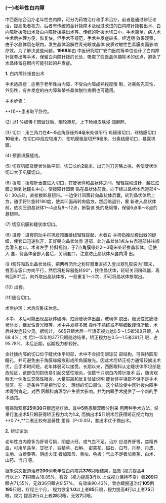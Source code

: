 ### (一)老年性白内障

中西医结合治疗老年性白内障，可分为药物治疗和手术治疗。前者是通过辨证论治，提高患者视力，后者有传统的金针拨障术及经过改进的白内障针拨套出术、白内障针拨吸出术及白内障针拨挟出术等。传统的针拨术切口小，手术简单，病人术中术后护理方便，恢复快，但手术不规范，手术并发症较多。经远期   效果观察，由于水晶体留在眼内，发生晶体溶解性青光眼或晶体   皮质过敏性色素膜炎而影响疗效。为了解决这些问题，**1968**年由  中医研究院广安门医院等单位设计了白内障针拨套出等手术，保留白内障针拨的长处，吸取了西医晶体摘除术的优点，避免了水晶体留在眼内可能引起的并发症。

 **1.**  白内障针拨套出术

  手术适应症：适用于老年性白内障，不受白内障成熟程度限 制，对某些先天性、外伤性，有并发症的白内障和某些晶体脱位病例也可适用。

  手术步骤：

  **(1)**患者取平卧位。

 (2)     以**1** %奴佛卡因做球后、眼轮匝肌，上下睑缘皮肤浸  润麻醉。

  (3)     切口：用三角刀在**4**〜**5**点角膜缘外**4**毫米处做平行 角膜缘切口，球结膜切口  **10**毫米，在切口中段应较用力，使巩膜板层切开**5**毫米，分离结膜切口，暴露巩膜。

  (4)      预置巩膜缝线。

  (5)      切穿巩膜及睫状体扁平部，切口长约**2**毫米，出刀时刀刃略上挑，务使睫状体切口大于巩膜切口。

  (6)      拨障：拨障针垂直进入切口，在睫状体和晶状体之间，轻轻摆动进针，越过虹膜之后到达瞳扎中心，使拨障针凹面 贴在晶状体前囊。向下绕过晶状体赤道部4〜6 : 30点处，直接拨断悬韧带。一边使针凹面转向晶状体后囊，转到晶状体后上  方，随手将针旋转180度，使其凹面再转向启方。然后略退针，重  新进入晶状体前，依次压迫晶状体1〜4点及8〜12点，断裂该 处的悬韧带，保留6点半〜8点的悬韧带。

  (7)      切穿巩膜和睫状体切口。

  (8)     进套：进套前助手将巩膜预置缝线轻轻提起，术者右  手拇指推动套出器的键纽，使套口迅速张开，正好朝向晶状体赤 道部，此时晶状体1点左右赤道部往往顺势滑入套口。术者左手 持斜视钩，于7点角膜缘处2〜3毫米处轻推晶状体，促使入 套，待晶体全部入套后，关闭套口，注意防止晶状体从套内滑  出。

  (9 )粉碎和取出晶状体核，把两唇闭合之粉碎器垂直插入套出器乳胶袋内1厘米，唇面与袋口方向平行，然后将粉碎器旋转90°，挟住晶状体，轻轻关闭粉碎器，再转回90°后，向外取出晶状体核，一般重复1〜2次，即可将晶状体核取出。

 (10) 出套。

(11)缝合切口。

 术后护理：术后应卧床休息。

 术中、术后可能出现晶状体破碎，虹膜睫状体出血，玻璃体 脱出，继发性虹膜睫状体炎，继发性青光眼等。术中并发症多因 操作不熟练或不够细致谨慎所致，术后并发症较少见。据统计，  665只眼术后一年矫正视力达0.5〜1.5者588只眼，占88.4%；术 后1〜15年的377只眼随访结果，矫正视力在0.5〜1.5者361只 眼，占95.78%，术后近期，远期视力都较好。

 金针拨内障的切口位于睫状体平坦部，术中不会损伤眼球前 部结构，可保持圆形瞳孔，并可避免由于角膜缘瘢痕形成所角膜散光。因此术后矫正视力通常较摘出术优，且手术时间短，老年体弱可以接受。长期以来，西医眼科认定睫状体平坦部是危险区，该部位的损伤易引起交感性眼炎，但数千只眼白内障针拨术  后，随访观察无一例发生交感性眼炎，大量实践和反复验证说明 睫状体平坦部不但不是手术禁区，在一定条件下是相当安全、 理想的切口部位。这个结论使中医针拨内障手术得到肯定，对西  医眼科病理学产生很大影响，并为内眼手术提供了一个新的手术通路。

  程锡勋观察**25**例**30**只眼远期疗效。其中**5**例患眼双眼分别采 用两种手术方法，结果行套出术**5**只眼获得矫正视力均为**1.2,**  而摘出术**5**只眼术后获得矫正视力均为**0.7+,**二者比较有显著性  差异（P<0.05)，套出术优于摘出术。

  **2.**    辨证论治

老年性白内障多为肝肾亏损，阴虚火旺，或气血不足，治疗 应滋养肝肾，益精养血，可用旱莲草、甘杞子、谷精草、石斛、 密蒙花、磁石、白芍、丹参、丹皮、生地、白蒺藜等。阴虚火旺  者加知母、黄柏、龟板；气血不足者加黄芪、白术、山药、当归 等。

  据朱洪文报道治疗**200**例老年性白内障共**376**只眼结果，显效  (视力提高**4**行以上）**71**只眼占18.85%，有效（视力提高**3**行以 上或视力保持不变）者**269**只眼占71,55%，无效36只眼占9.57%， 有效率90.43%。曾亦媛报道治疗**105**例**195**只眼，疗程三个月，  视力恢复**1.0**以上者**85**只眼，视力提高**4**行以上者**75**只眼，视力 提高**2**行以上者**28**只眼，无效**7**只眼。

